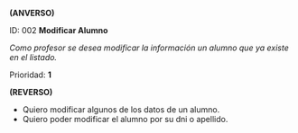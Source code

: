 **(ANVERSO)**

ID: 002 **Modificar Alumno**

*Como profesor se desea modificar la información un alumno que ya existe en el listado.*

Prioridad: **1**

**(REVERSO)**

* Quiero modificar algunos de los datos de un alumno.
* Quiero poder modificar el alumno por su dni o apellido.
